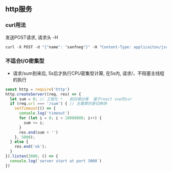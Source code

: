 ## http服务

### curl用法

发送POST请求, 请求头 -H

```js
curl -X POST -d "{"name": "sanfneg"}" -H "Content-Type: applicaiton/json" http://localhost:3000
```

### 不适合I/O密集型

- 请求/sum到来后, 5s后才执行CPU密集型计算, 在5s内, 请求/，不阻塞主线程的执行

```js
const http = require('http')
http.createServer((req, res) => {
  let sum = 0; // 工程化 *   前后端分离  基于react vue的ssr
  if (req.url === '/sum') { // 主要靠的是切换快
    setTimeout(() => {
      console.log('timeout')
      for (let i = 0; i < 10000000; i++) {
        sum += i;
      }
      res.end(sum + '')
    }, 5000);
  } else {
    res.end('ok');
  }
}).listen(3000, () => {
  console.log(`server start at port 3000`)
})

```

